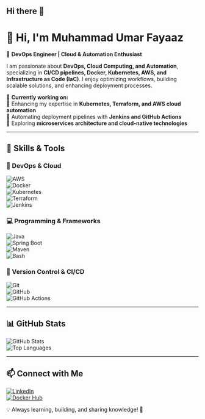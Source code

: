 ## Hi there 👋

<!--
**umar-fayaaz/umar-fayaaz** is a ✨ _special_ ✨ repository because its `README.md` (this file) appears on your GitHub profile.

Here are some ideas to get you started:

- 🔭 I’m currently working on ...
- 🌱 I’m currently learning ...
- 👯 I’m looking to collaborate on ...
- 🤔 I’m looking for help with ...
- 💬 Ask me about ...
- 📫 How to reach me: ...
- 😄 Pronouns: ...
- ⚡ Fun fact: ...
-->

# 👋 Hi, I'm Muhammad Umar Fayaaz  

🚀 **DevOps Engineer | Cloud & Automation Enthusiast**  

I am passionate about **DevOps, Cloud Computing, and Automation**, specializing in **CI/CD pipelines, Docker, Kubernetes, AWS, and Infrastructure as Code (IaC)**. I enjoy optimizing workflows, building scalable solutions, and enhancing deployment processes.

📌 **Currently working on:**  
🔹 Enhancing my expertise in **Kubernetes, Terraform, and AWS cloud automation**  
🔹 Automating deployment pipelines with **Jenkins and GitHub Actions**  
🔹 Exploring **microservices architecture and cloud-native technologies**  

---

## 🔧 Skills & Tools  

### 🚀 DevOps & Cloud  
![AWS](https://img.shields.io/badge/AWS-232F3E?style=flat&logo=amazonaws&logoColor=white)  
![Docker](https://img.shields.io/badge/Docker-2496ED?style=flat&logo=docker&logoColor=white)  
![Kubernetes](https://img.shields.io/badge/Kubernetes-326CE5?style=flat&logo=kubernetes&logoColor=white)  
![Terraform](https://img.shields.io/badge/Terraform-7B42BC?style=flat&logo=terraform&logoColor=white)  
![Jenkins](https://img.shields.io/badge/Jenkins-D24939?style=flat&logo=jenkins&logoColor=white)  

### 💻 Programming & Frameworks  
![Java](https://img.shields.io/badge/Java-ED8B00?style=flat&logo=openjdk&logoColor=white)  
![Spring Boot](https://img.shields.io/badge/Spring%20Boot-6DB33F?style=flat&logo=spring&logoColor=white)  
![Maven](https://img.shields.io/badge/Maven-C71A36?style=flat&logo=apachemaven&logoColor=white)  
![Bash](https://img.shields.io/badge/Bash-4EAA25?style=flat&logo=gnubash&logoColor=white)  

### 🔗 Version Control & CI/CD  
![Git](https://img.shields.io/badge/Git-F05032?style=flat&logo=git&logoColor=white)  
![GitHub](https://img.shields.io/badge/GitHub-181717?style=flat&logo=github&logoColor=white)  
![GitHub Actions](https://img.shields.io/badge/GitHub%20Actions-2088FF?style=flat&logo=githubactions&logoColor=white)  

---

## 📊 GitHub Stats  

![GitHub Stats](https://github-readme-stats.vercel.app/api?username=muhammadumarfayaaz&show_icons=true&theme=dark)  
![Top Languages](https://github-readme-stats.vercel.app/api/top-langs/?username=muhammadumarfayaaz&layout=compact&theme=dark)  

---

## 📫 Connect with Me  

[![LinkedIn](https://img.shields.io/badge/LinkedIn-0077B5?style=flat&logo=linkedin&logoColor=white)](https://www.linkedin.com/in/muhammad-umar-fayaaz)  
[![Docker Hub](https://img.shields.io/badge/Docker%20Hub-2496ED?style=flat&logo=docker&logoColor=white)](https://hub.docker.com/u/muhammadumarfayaaz@gmail.com)  

💡 Always learning, building, and sharing knowledge! 🚀

